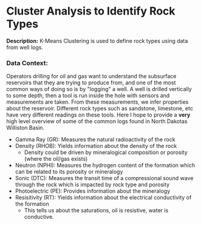 # Cluster Analysis to Identify Rock Types 

**Description:** K-Means Clustering is used to define rock types using data from well logs. 

### Data Context: 
Operators drilling for oil and gas want to understand the subsurface reservoirs that they are trying to produce from, and one of the most common ways of doing so is by "logging" a 
well. A well is drilled vertically to some depth, then a tool is run inside the hole with sensors and measurements are taken. From these measurements, we infer properties about
the reservoir. Different rock types such as sandstone, limestone, etc have very different readings on these tools. Here I hope to provide a **very** high level overview of 
some of the common logs found in North Dakotas Williston Basin. 

- Gamma Ray (GR): Measures the natural radioactivity of the rock
- Density (RHOB): Yields information about the density of the rock
  - Density could be driven by mineralogical composition or porosity (where the oil/gas exists)
- Neutron (NPHI): Measures the hydrogen content of the formation which can be related to its porosity or mineralogy
- Sonic (DTC): Measures the transit time of a compressional sound wave through the rock which is impacted by rock type and porosity 
- Photoelectric (PE): Provides information about the mineralogy
- Resisitivity (RT): Yields information about the electrical conductivity of the formation
  - This tells us about the saturations, oil is resistive, water is conductive. 




